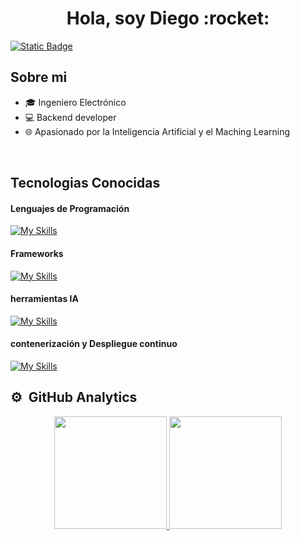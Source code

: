 <div align="center">
<h1 align="center">Hola, soy Diego :rocket: </h1>
</div>

[![Static Badge](https://img.shields.io/badge/Linkedin-Follow-brightgreen?style=plastic&logo=Linkedin&logoColor=blue&logoSize=big&color=blue)](www.linkedin.com/in/diego-julian-garzon-gamboa-b67381260)


## Sobre mi

- 🎓 Ingeniero Electrónico 
- 💻 Backend developer
- :globe_with_meridians: Apasionado por la Inteligencia Artificial y el Maching Learning
<br>

## Tecnologias Conocidas
#### Lenguajes de Programación
[![My Skills](https://skillicons.dev/icons?i=cs,python&perline=2)](https://skillicons.dev)
#### Frameworks
[![My Skills](https://skillicons.dev/icons?i=fastapi,flask&perline=2)](https://skillicons.dev)
#### herramientas IA
[![My Skills](https://skillicons.dev/icons?i=sklearn,tensorflow,azure&perline=3)](https://skillicons.dev)
#### contenerización y Despliegue continuo
[![My Skills](https://skillicons.dev/icons?i=docker,kubernetes&perline=2)](https://skillicons.dev)

                                                                                   
## ⚙️ &nbsp;GitHub Analytics

<p align="center">
<a href="https://github.com/Melod4is">
  <img height="180em" src="https://github-readme-stats-eight-theta.vercel.app/api?username=Melod4is&show_icons=true&theme=algolia&include_all_commits=true&count_private=true"/>
  <img height="180em" src="https://github-readme-stats-eight-theta.vercel.app/api/top-langs/?username=Melod4is&layout=compact&langs_count=8&theme=algolia"/>
</a>
</p>
